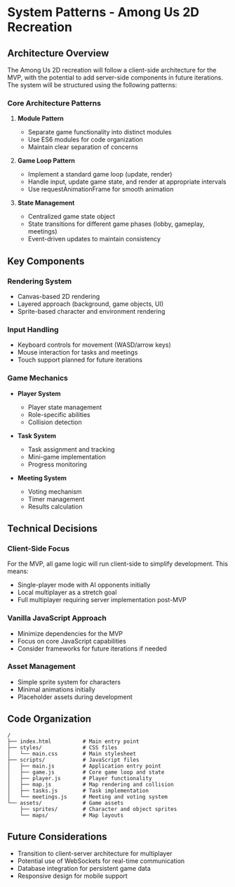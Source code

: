 # System Patterns - Among Us 2D Recreation

## Architecture Overview
The Among Us 2D recreation will follow a client-side architecture for the MVP, with the potential to add server-side components in future iterations. The system will be structured using the following patterns:

### Core Architecture Patterns
1. **Module Pattern**
   - Separate game functionality into distinct modules
   - Use ES6 modules for code organization
   - Maintain clear separation of concerns

2. **Game Loop Pattern**
   - Implement a standard game loop (update, render)
   - Handle input, update game state, and render at appropriate intervals
   - Use requestAnimationFrame for smooth animation

3. **State Management**
   - Centralized game state object
   - State transitions for different game phases (lobby, gameplay, meetings)
   - Event-driven updates to maintain consistency

## Key Components

### Rendering System
- Canvas-based 2D rendering
- Layered approach (background, game objects, UI)
- Sprite-based character and environment rendering

### Input Handling
- Keyboard controls for movement (WASD/arrow keys)
- Mouse interaction for tasks and meetings
- Touch support planned for future iterations

### Game Mechanics
- **Player System**
  - Player state management
  - Role-specific abilities
  - Collision detection

- **Task System**
  - Task assignment and tracking
  - Mini-game implementation
  - Progress monitoring

- **Meeting System**
  - Voting mechanism
  - Timer management
  - Results calculation

## Technical Decisions

### Client-Side Focus
For the MVP, all game logic will run client-side to simplify development. This means:
- Single-player mode with AI opponents initially
- Local multiplayer as a stretch goal
- Full multiplayer requiring server implementation post-MVP

### Vanilla JavaScript Approach
- Minimize dependencies for the MVP
- Focus on core JavaScript capabilities
- Consider frameworks for future iterations if needed

### Asset Management
- Simple sprite system for characters
- Minimal animations initially
- Placeholder assets during development

## Code Organization
```
/
├── index.html          # Main entry point
├── styles/             # CSS files
│   └── main.css        # Main stylesheet
├── scripts/            # JavaScript files
│   ├── main.js         # Application entry point
│   ├── game.js         # Core game loop and state
│   ├── player.js       # Player functionality
│   ├── map.js          # Map rendering and collision
│   ├── tasks.js        # Task implementation
│   └── meetings.js     # Meeting and voting system
└── assets/             # Game assets
    ├── sprites/        # Character and object sprites
    └── maps/           # Map layouts
```

## Future Considerations
- Transition to client-server architecture for multiplayer
- Potential use of WebSockets for real-time communication
- Database integration for persistent game data
- Responsive design for mobile support

